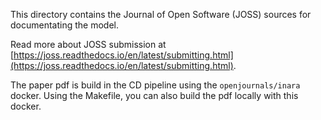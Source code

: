<!--
SPDX-FileContributor:Carsten Lemmen <carsten.lemmen@hereon.de>
SPDX-FileCopyrightText: 2025 Helmholtz-Zentrum hereon GmbH
SPDX-License-Identifier: CC0-1.0
-->

This directory contains the Journal of Open Software (JOSS) sources
for documentating the model.

<!-- [![status](https://joss.theoj.org/papers/84a737c77c6d676d0aefbcef8974b138/status.svg)](https://joss.theoj.org/papers/84a737c77c6d676d0aefbcef8974b138)
-->

Read more about JOSS submission at [https://joss.readthedocs.io/en/latest/submitting.html](https://joss.readthedocs.io/en/latest/submitting.html).

The paper pdf is build in the CD pipeline using the `openjournals/inara` docker. Using the Makefile, you can also build the pdf locally with this docker.
